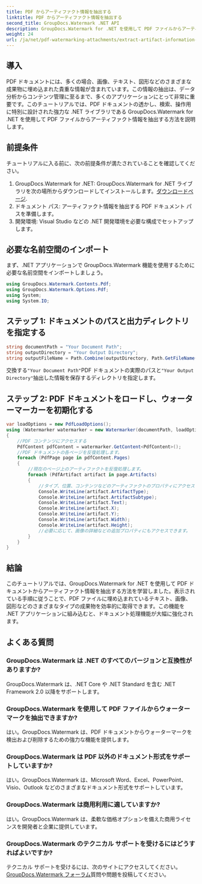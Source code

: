 ```yaml
---
title: PDF からアーティファクト情報を抽出する
linktitle: PDF からアーティファクト情報を抽出する
second_title: GroupDocs.Watermark .NET API
description: GroupDocs.Watermark for .NET を使用して PDF ファイルからアーティファクト情報を抽出する方法を学びます。文書処理能力を強化します。
weight: 24
url: /ja/net/pdf-watermarking-attachments/extract-artifact-information-pdf/
---
```

## 導入
PDF ドキュメントには、多くの場合、画像、テキスト、図形などのさまざまな成果物に埋め込まれた貴重な情報が含まれています。この情報の抽出は、データ分析からコンテンツ管理に至るまで、多くのアプリケーションにとって非常に重要です。このチュートリアルでは、PDF ドキュメントの透かし、検索、操作用に特別に設計された強力な .NET ライブラリである GroupDocs.Watermark for .NET を使用して PDF ファイルからアーティファクト情報を抽出する方法を説明します。
## 前提条件
チュートリアルに入る前に、次の前提条件が満たされていることを確認してください。
1.  GroupDocs.Watermark for .NET: GroupDocs.Watermark for .NET ライブラリを次の場所からダウンロードしてインストールします。[ダウンロードページ](https://releases.groupdocs.com/Watermark/net/).
2. ドキュメント パス: アーティファクト情報を抽出する PDF ドキュメント パスを準備します。
3. 開発環境: Visual Studio などの .NET 開発環境を必要な構成でセットアップします。

## 必要な名前空間のインポート
まず、.NET アプリケーションで GroupDocs.Watermark 機能を使用するために必要な名前空間をインポートしましょう。
```csharp
using GroupDocs.Watermark.Contents.Pdf;
using GroupDocs.Watermark.Options.Pdf;
using System;
using System.IO;
```
## ステップ 1: ドキュメントのパスと出力ディレクトリを指定する
```csharp
string documentPath = "Your Document Path";
string outputDirectory = "Your Output Directory";
string outputFileName = Path.Combine(outputDirectory, Path.GetFileName(documentPath));
```
交換する`"Your Document Path"`PDF ドキュメントの実際のパスと`"Your Output Directory"`抽出した情報を保存するディレクトリを指定します。
## ステップ 2: PDF ドキュメントをロードし、ウォーターマーカーを初期化する
```csharp
var loadOptions = new PdfLoadOptions();
using (Watermarker watermarker = new Watermarker(documentPath, loadOptions))
{
    //PDF コンテンツにアクセスする
    PdfContent pdfContent = watermarker.GetContent<PdfContent>();
    //PDF ドキュメントの各ページを反復処理します。
    foreach (PdfPage page in pdfContent.Pages)
    {
        //現在のページ上のアーティファクトを反復処理します。
        foreach (PdfArtifact artifact in page.Artifacts)
        {
            //タイプ、位置、コンテンツなどのアーティファクトのプロパティにアクセスする
            Console.WriteLine(artifact.ArtifactType);
            Console.WriteLine(artifact.ArtifactSubtype);
            Console.WriteLine(artifact.Text);
            Console.WriteLine(artifact.X);
            Console.WriteLine(artifact.Y);
            Console.WriteLine(artifact.Width);
            Console.WriteLine(artifact.Height);
            //必要に応じて、画像の詳細などの追加プロパティにもアクセスできます。
        }
    }
}
```

## 結論
このチュートリアルでは、GroupDocs.Watermark for .NET を使用して PDF ドキュメントからアーティファクト情報を抽出する方法を学習しました。表示されている手順に従うことで、PDF ファイルに埋め込まれているテキスト、画像、図形などのさまざまなタイプの成果物を効率的に取得できます。この機能を .NET アプリケーションに組み込むと、ドキュメント処理機能が大幅に強化されます。
## よくある質問
### GroupDocs.Watermark は .NET のすべてのバージョンと互換性がありますか?
GroupDocs.Watermark は、.NET Core や .NET Standard を含む .NET Framework 2.0 以降をサポートします。
### GroupDocs.Watermark を使用して PDF ファイルからウォーターマークを抽出できますか?
はい。GroupDocs.Watermark は、PDF ドキュメントからウォーターマークを検出および削除するための強力な機能を提供します。
### GroupDocs.Watermark は PDF 以外のドキュメント形式をサポートしていますか?
はい。GroupDocs.Watermark は、Microsoft Word、Excel、PowerPoint、Visio、Outlook などのさまざまなドキュメント形式をサポートしています。
### GroupDocs.Watermark は商用利用に適していますか?
はい。GroupDocs.Watermark は、柔軟な価格オプションを備えた商用ライセンスを開発者と企業に提供しています。
### GroupDocs.Watermark のテクニカル サポートを受けるにはどうすればよいですか?
テクニカル サポートを受けるには、次のサイトにアクセスしてください。[GroupDocs.Watermark フォーラム](https://forum.groupdocs.com/c/watermark/19)質問や問題を投稿してください。
